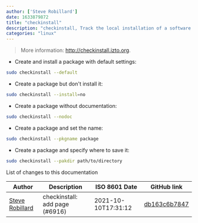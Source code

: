 ```yaml
---
author: ['Steve Robillard']
date: 1633879872
title: "checkinstall"
description: "checkinstall, Track the local installation of a software package, and produce a binary package which can be used with a system's native package manager."
categories: "linux"
---
```

> More information: <http://checkinstall.izto.org>.

- Create and install a package with default settings:

```bash
sudo checkinstall --default
```

- Create a package but don't install it:

```bash
sudo checkinstall --install=no
```

- Create a package without documentation:

```bash
sudo checkinstall --nodoc
```

- Create a package and set the name:

```bash
sudo checkinstall --pkgname package
```

- Create a package and specify where to save it:

```bash
sudo checkinstall --pakdir path/to/directory
```
List of changes to this documentation


Author | Description | ISO 8601 Date | GitHub link
------|-----|-----|-----
[Steve Robillard](mailto:steverobillard@gmail.com) | checkinstall: add page (#6916) | 2021-10-10T17:31:12 | [db163c6b7847](https://github.com/tldr-pages/tldr/commit/db163c6b784731b9396320a5a7f32713f519658e)

